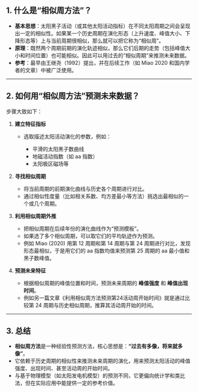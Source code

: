 ## 1. 什么是“相似周方法”？

* **基本思想**：太阳黑子活动（或其他太阳活动指标）在不同太阳周期之间会呈现出一定的相似性。如果某一个历史周期在演化形态（上升速度、峰值大小、下降形态等）上与当前周期很相似，那么就可以把它称为“相似周”。
* **原理**：既然两个周期前期的演化轨迹相似，那么它们后期的走势（包括峰值大小和时间位置）也可能相似。因此可以用过去的“相似周期”来推测未来数据。
* **参考**：最早由王继尧（1992）提出，并在后续工作（如 Miao 2020 和国内学者的文章）中被广泛使用。

---

## 2. 如何用“相似周方法”预测未来数据？

步骤大致如下：

1. **建立特征指标**

   * 选取描述太阳活动演化的参数，例如：

     * 平滑的太阳黑子数曲线
     * 地磁活动指数（如 aa 指数）
     * 太阳极区磁场等

2. **寻找相似周期**

   * 将当前周期的前期演化曲线与历史各个周期进行对比。
   * 通过相似性度量（比如相关系数、均方差最小等方法）挑选出最相似的一个或几个周期。

3. **利用相似周期外推**

   * 把相似周期在后续年份的演化曲线作为“预测模板”。
   * 如果选了多个相似周期，可以取它们的平均轨迹作为预测。
   * 例如 Miao (2020) 用第 12 周期和第 14 周期与第 24 周期进行对比，发现形态最相似，于是用它们的 aa 指数均值来预测第 25 周期的 aa 最小值和黑子数峰值。

4. **预测未来特征**

   * 根据相似周期的峰值位置和时间，预测未来周期的 **峰值强度** 和 **峰值出现时间**。
   * 例如另一篇文章《利用相似周方法预测第24活动周开始时间》就是通过比较第 24 周期与历史相似周期，推算其活动周开始的时间。

---

## 3. 总结

* **相似周方法**是一种经验性预测方法，核心思想是：**“过去有多像，将来就多像”**。
* 它依赖于历史周期的相似性来推测未来周期的演化，用来预测太阳活动的峰值强度、出现时间、甚至活动周的开始时间。
* 与基于物理模型（如太阳发电机模型）的预测不同，它更偏向统计学和类比法，但在实际应用中能提供一定的参考价值。
